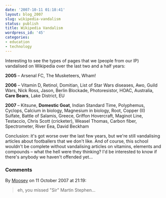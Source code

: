 ```yaml
---
date: '2007-10-11 01:18:41'
layout: blog_2007
slug: wikipedia-vandalism
status: publish
title: Wikipedia Vandalism
wordpress_id: '45'
categories:
- education
- technology
---
```


Interesting to see the types of pages that we (people from our IP) vandalised
on Wikipedia over the last two and a half years:

**2005** – Arsenal FC, The Musketeers, Wham!

**2006** – Vitamin D, Retinol, Domitian, List of Star Wars diseases, Awo, Guild Wars, Nick Ross, Jason, Berlin Blockade, Photoresistor, HOAC, Australia, **Care Bears**, Lake District, EU

**2007** – Kitsune, **Domestic Goat**, Indian Standard Time, Polyphemus, Cyclops, Calcium in biology, Magnesium in biology, Root, Copper (II) Sulfate, Battle of Salamis, Greece, Griffon Hovercraft, Maginot Line, Testaccio, Chris Scott (cricketer), Weasel Thomas, Carbon fiber, Spectrometer, River Eea, David Beckham

Conclusion: it's got worse over the last few years, but we're still
vandalising articles about footballers that we don't like. And of course, this
school wouldn't be complete without vandalising articles on vitamins, elements
and compounds – what the hell were they thinking? I'd be interested to know if
there's anybody we haven't offended yet…

### Comments ###

By [Moosey](http://www.lows.org.uk) on 11 October 2007 at 21:19:

> eh, you missed "Sir" Martin Stephen...
